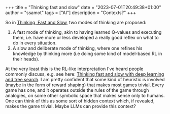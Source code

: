 +++
title = "Thinking fast and slow"
date = "2023-07-01T20:49:38+01:00"
author = "ssamot"
tags = ["AI"]
description = "Contexts?"
+++

So in [Thinking, Fast and Slow](https://www.goodreads.com/en/book/show/11468377), two modes of thinking are proposed: 

1. A fast mode of thinking, akin to having learned Q-values and executing them, i.e. have more or less developed a really good reflex on what to do in every situation. 
2. A slow and deliberate mode of thinking, where one refines his knowledge by thinking more (i.e doing some kind of model-based RL in their heads). 

At the very least this is the RL-like interpretation I've heard people commonly discuss, e.g. see here: [Thinking fast and slow with deep learning and tree search](https://proceedings.neurips.cc/paper/2017/hash/d8e1344e27a5b08cdfd5d027d9b8d6de-Abstract.html). I am pretty confident that some kind of heuristic is involved (maybe in the form of reward shaping) that makes most games trivial. Every game has one, and it operates outside the rules of the game through analogies, on some other symbolic space that makes sense only to humans. One can think of this as some sort of hidden context which, if revealed, makes the game trivial. Maybe LLMs can provide this context? 